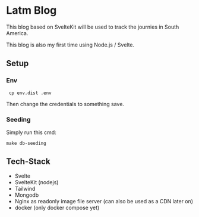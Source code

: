 # Latm Blog

This blog based on SvelteKit will be used to track the journies in South America.

This blog is also my first time using Node.js / Svelte.

## Setup

### Env

   ```shell
    cp env.dist .env   
   ```

Then change the credentials to something save.

### Seeding

Simply run this cmd:

```shell
make db-seeding
```

## Tech-Stack

- Svelte
- SvelteKit (nodejs)
- Tailwind
- Mongodb
- Nginx as readonly image file server (can also be used as a CDN later on)
- docker (only docker compose yet)